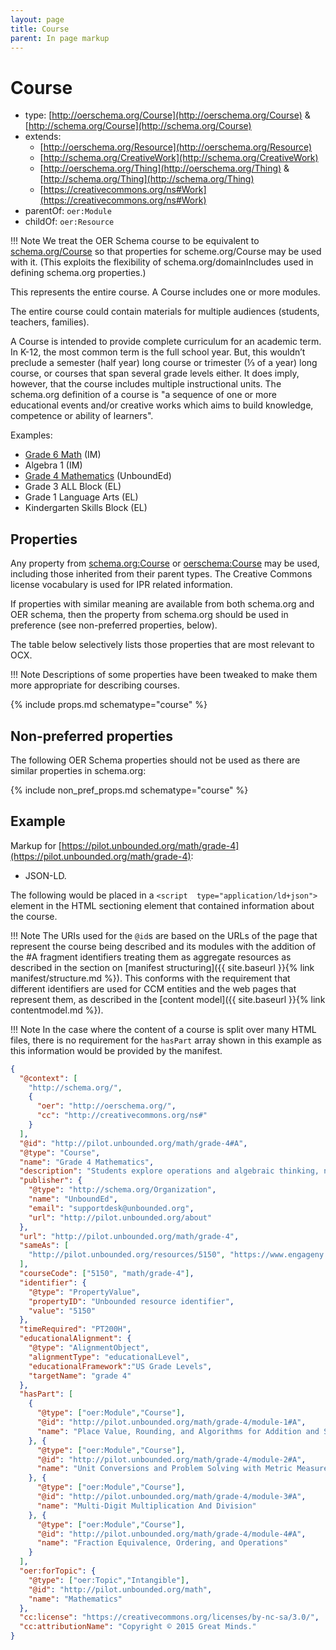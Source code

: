```yaml
---
layout: page
title: Course
parent: In page markup
---
```


# Course

- type: [http://oerschema.org/Course](http://oerschema.org/Course) & [http://schema.org/Course](http://schema.org/Course)
- extends:
    - [http://oerschema.org/Resource](http://oerschema.org/Resource)
    - [http://schema.org/CreativeWork](http://schema.org/CreativeWork)
    - [http://oerschema.org/Thing](http://oerschema.org/Thing)  &  [http://schema.org/Thing](http://schema.org/Thing)
    - [https://creativecommons.org/ns#Work](https://creativecommons.org/ns#Work)
- parentOf: `oer:Module`
- childOf: `oer:Resource`

!!! Note
    We treat the OER Schema course to be equivalent to [schema.org/Course](https://schema.org/Course) so that properties for scheme.org/Course may be used with it. (This exploits the flexibility of schema.org/domainIncludes used in defining schema.org properties.)

This represents the entire course. A Course includes one or more modules.

The entire course could contain materials for multiple audiences (students, teachers, families).

A Course is intended to provide complete curriculum for an academic term. In K-12, the most common term is the full school year. But, this wouldn’t preclude a semester (half year) long course or trimester (⅓ of a year) long course, or courses that span several grade levels either. It does imply, however, that the course includes multiple instructional units. The schema.org definition of a course is "a sequence of one or more educational events and/or creative works which aims to build knowledge, competence or ability of learners".

Examples:

- [Grade 6 Math](https://im.openupresources.org/6/teachers/index.html) (IM)
- Algebra 1 (IM)
- [Grade 4 Mathematics](https://www.pilot.unbounded.org/explore_curriculum?subjects=math&p=/math/grade-4&e=1) (UnboundEd)
- Grade 3 ALL Block (EL)
- Grade 1 Language Arts (EL)
- Kindergarten Skills Block (EL)


## Properties
Any property from [schema.org:Course](https://schema.org/Course) or [oerschema:Course](http://oerschema.org/Course/) may be used, including those inherited from their parent types. The Creative Commons license vocabulary is used for IPR related information.

If properties with similar meaning are available from both schema.org and OER schema, then the property from schema.org should be used in preference (see non-preferred properties, below).

The table below selectively lists those properties that are most relevant to OCX.

!!! Note
    Descriptions of some properties have been tweaked to make them more appropriate for describing courses.

{% include props.md schematype="course" %}

## Non-preferred properties
The following OER Schema properties should not be used as there are similar properties in schema.org:

{% include non_pref_props.md schematype="course" %}

## Example

Markup for [https://pilot.unbounded.org/math/grade-4](https://pilot.unbounded.org/math/grade-4):

- JSON-LD.

The following would be placed in a `<script  type="application/ld+json">` element in the HTML sectioning element that contained information about the course.

!!! Note
    The URIs used for the `@id`s are based on the URLs of the page that represent the course being described and its modules with the addition of the #A fragment identifiers treating them as aggregate resources as described in the section on [manifest structuring]({{ site.baseurl }}{% link manifest/structure.md %}). This conforms with the requirement that different identifiers are used for CCM entities and the web pages that represent them, as described in the [content model]({{ site.baseurl }}{% link contentmodel.md %}).

!!! Note
    In the case where the content of a course is split over many HTML files, there is no requirement for the `hasPart` array shown in this example as this information would be provided by the manifest.

```json
{
  "@context": [
    "http://schema.org/",
    {
      "oer": "http://oerschema.org/",
      "cc": "http://creativecommons.org/ns#"
    }
  ],
  "@id": "http://pilot.unbounded.org/math/grade-4#A",
  "@type": "Course",
  "name": "Grade 4 Mathematics",
  "description": "Students explore operations and algebraic thinking, number and operations in base ten and fractions.",
  "publisher": {
    "@type": "http://schema.org/Organization",
    "name": "UnboundEd",
    "email": "supportdesk@unbounded.org",
    "url": "http://pilot.unbounded.org/about"
  },
  "url": "http://pilot.unbounded.org/math/grade-4",
  "sameAs": [
    "http://pilot.unbounded.org/resources/5150", "https://www.engageny.org/resource/grade-4-mathematics"
  ],
  "courseCode": ["5150", "math/grade-4"],
  "identifier": {
    "@type": "PropertyValue",
    "propertyID": "Unbounded resource identifier",
    "value": "5150"
  },
  "timeRequired": "PT200H",
  "educationalAlignment": {
    "@type": "AlignmentObject",
    "alignmentType": "educationalLevel",
    "educationalFramework":"US Grade Levels",
    "targetName": "grade 4"
  },
  "hasPart": [
    {
      "@type": ["oer:Module","Course"],
      "@id": "http://pilot.unbounded.org/math/grade-4/module-1#A",
      "name": "Place Value, Rounding, and Algorithms for Addition and Subtraction"
    }, {
      "@type": ["oer:Module","Course"],
      "@id": "http://pilot.unbounded.org/math/grade-4/module-2#A",
      "name": "Unit Conversions and Problem Solving with Metric Measurement"
    }, {
      "@type": ["oer:Module","Course"],
      "@id": "http://pilot.unbounded.org/math/grade-4/module-3#A",
      "name": "Multi-Digit Multiplication And Division"
    }, {
      "@type": ["oer:Module","Course"],
      "@id": "http://pilot.unbounded.org/math/grade-4/module-4#A",
      "name": "Fraction Equivalence, Ordering, and Operations"
    }
  ],
  "oer:forTopic": {
    "@type": ["oer:Topic","Intangible"],
    "@id": "http://pilot.unbounded.org/math",
    "name": "Mathematics"
  },
  "cc:license": "https://creativecommons.org/licenses/by-nc-sa/3.0/",
  "cc:attributionName": "Copyright © 2015 Great Minds."
}
```
